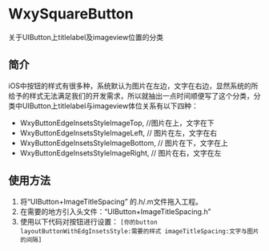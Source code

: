 # WxySquareButton
关于UIButton上titlelabel及imageview位置的分类

## 简介
iOS中按钮的样式有很多种，系统默认为图片在左边，文字在右边，显然系统的所给予的样式无法满足我们的开发需求，所以就抽出一点时间顺便写了这个分类，分类中UIButton上titlelabel与imageview体位关系有以下四种：

*   WxyButtonEdgeInsetsStyleImageTop, //图片在上，文字在下
*   WxyButtonEdgeInsetsStyleImageLeft, // 图片在左，文字在右
*   WxyButtonEdgeInsetsStyleImageBottom, // 图片在下，文字在上
*   WxyButtonEdgeInsetsStyleImageRight, // 图片在右，文字在左

## 使用方法
 
 
1. 将“UIButton+ImageTitleSpacing” 的.h/.m文件拖入工程。
2. 在需要的地方引入头文件：“UIButton+ImageTitleSpacing.h”
3. 使用以下代码对按钮进行设置：
`[你的button layoutButtonWithEdgInsetsStyle:需要的样式 imageTitleSpacing:文字与图片的间隔]` 






